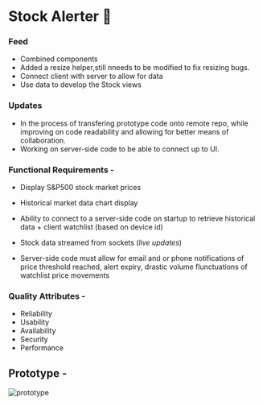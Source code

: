 # Stock Alerter 🔔
### Feed 
- Combined components 
- Added a resize helper,still nneeds to be modified to fix resizing bugs. 
- Connect client with server to allow for data 
- Use data to develop the Stock views
### Updates 
- In the process of transfering prototype code onto remote repo, 
while improving on code readability and allowing for better 
means of collaboration. 
- Working on server-side code to be able to connect up to UI. 
### Functional Requirements - 

* Display S&P500 stock market prices

* Historical market data chart display 

* Ability to connect to a server-side code on startup 
to retrieve historical data + client watchlist (based on device id)

* Stock data streamed from sockets (_live updates_)

* Server-side code must allow for email and or phone notifications 
of price threshold reached, alert expiry, drastic volume flunctuations of watchlist price movements
### Quality Attributes - 

* Reliability
* Usability 
* Availability
* Security
* Performance

## Prototype - 
![prototype](https://user-images.githubusercontent.com/92228287/165878259-c631dac3-9d8b-4490-97b9-5ac6d3eb489c.png)
